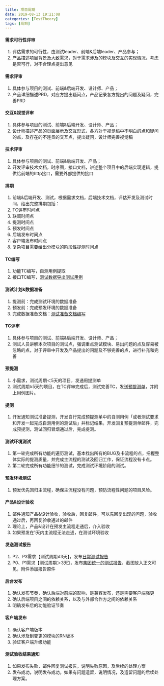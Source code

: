 ```yaml
---
title: 项目周期
date: 2019-08-13 19:21:08
categories: [TestTheory]
tags: [周期]
---
```


#### 需求可行性评审
1. 评估需求的可行性，由测试leader、前端&后端leader、产品参与；
2. 产品描述项目背景及大致需求，对于需求涉及的模块及交互的实现情况，考虑是否可行，对不合理点提出意见

#### 需求评审
1. 具体参与项目的测试、前端&后端开发、设计师、产品；
2. 产品详细描述PRD，对应方提出疑问点，产品记录各方提出的问题及疑问，完善PRD

#### 交互&视觉评审
1. 具体参与项目的测试、前端&后端开发、设计师、产品；
2. 设计师描述产品的页面展示及交互形式，各方对于视觉稿中不明白的点和疑问的点，及存在的不连贯的交互点，提出疑问，设计师完善视觉稿

#### 技术评审
1. 具体参与项目的测试、前端&后端开发、产品；
2. 开发评审技术文档，时序图，接口文档，讲述整个项目中的后端实现逻辑，提供给前端的http接口，需要外部提供的接口

#### 排期
1. 前端&后端开发、测试，根据需求文档，后端技术文档，评估开发及测试时间，给出完整排期包括：
  1. TC评审时间点
  2. 联调时间点
  3. 提测时间点
  4. 预发时间点
  5. 后端发布时间点
  6. 客户端发布时间点
2. 复杂项目需要给出分模块的阶段性提测时间点

#### TC编写
1. 功能TC编写，自测用例提取
2. 接口TC编写，[测试数据导出测试用例]()

#### 测试计划&数据准备
1. 提测前：完成测试环境的数据准备
2. 预发前：完成预发环境的数据准备
3. 完成数据准备文档：[测试准备文档编写]()

#### TC评审
1. 具体参与项目的测试、前端&后端开发、设计师、产品；
2. 测试人员讲解本次项目的测试点，强调重点测试模块、易出问题的点及容易被忽略的点，对于评审中开发及产品提出的问题及不够完善的点，进行补充和完善

#### 预提测
1. 小需求，测试周期＜5天的项目，发通用提测单
2. 测试周期≥5天的项目，在TC评审完成后，测试完善TC，发送[预提测单](https://docs.google.com/document/d/1Lyyeiy5Ne-gu5INPIH5hvApH-OyeL_cS8XBgpjYGYZs/edit?usp=sharing)，并附上用例图片。

#### 提测
1. 开发通知测试准备提测，开发自行完成预提测单中的自测用例「或者测试要求和开发一起完成自测用例的测试后」并标记结果，开发回复预提测单邮件，完成预提测，测试回归冒烟通过后，完成提测。

#### 测试环境测试
1. 第一轮完成所有功能的遍历测试，基本找出所有的BUG及卡流程的点，把握整体实际的提测质量，并完成主流程的测试及回归工作，保证流程没有卡点。
2. 第二轮完成所有功能细节的测试，完成测试环境阶段的测试。

#### 预发环境测试
1. 预发优先回归主流程，确保主流程没有问题，预防流程性问题的项目风险。

#### 产品&设计验收
1. 邮件通知产品&设计验收，验收后，回复邮件，可以先回复出现的问题，验收通过后，再回复验收通过的邮件
2. 理论上，产品&设计在预发主流程走通后，介入验收
3. 如果预发在1天内主流程无法走通，在测试环境验收

#### 发送测试报告
1. P2、P3需求【测试周期≤3天】，发布[日常测试报告]()
2. P0、P1需求【测试周期＞3天】，发布[集团统一的测试报告]()，截图放入正文可见，附件添加报告原件

#### 后台发布
1. 确认发布节奏，确认后端对前端的影响，是兼容发布，还是需要客户端强更
2. 确认后端项目之间的依赖关系，以及与外部合作方之间的依赖关系
3. 明确发布后的功能验证节奏

#### 客户端发布
1. 确认客户端版本
2. 确认涉及到变更的模块的RN版本
3. 验证客户端升级功能

#### 测试验收结果通知
1. 如果发布失败，邮件回复测试报告，说明失败原因，及后续的处理方案
2. 发布成功，说明发布成功。如果有问题遗留，说明情况，及遗留问题的后续处理方案。
